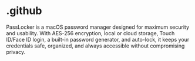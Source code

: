 # .github
PassLocker is a macOS password manager designed for maximum security and usability. With AES-256 encryption, local or cloud storage, Touch ID/Face ID login, a built-in password generator, and auto-lock, it keeps your credentials safe, organized, and always accessible without compromising privacy.  
